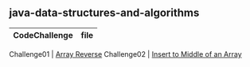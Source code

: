 ## java-data-structures-and-algorithms

CodeChallenge | file 
--------------- | --------------- 

Challenge01 | [Array Reverse](codeChallenge01/README.MD)
Challenge02 | [Insert to Middle of an Array](codeChallenge02/README.md)

